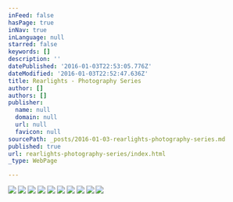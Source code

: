 ```yaml
---
inFeed: false
hasPage: true
inNav: true
inLanguage: null
starred: false
keywords: []
description: ''
datePublished: '2016-01-03T22:53:05.776Z'
dateModified: '2016-01-03T22:52:47.636Z'
title: Rearlights - Photography Series
author: []
authors: []
publisher:
  name: null
  domain: null
  url: null
  favicon: null
sourcePath: _posts/2016-01-03-rearlights-photography-series.md
published: true
url: rearlights-photography-series/index.html
_type: WebPage

---
```

![](https://the-grid-user-content.s3-us-west-2.amazonaws.com/57d861ce-eded-4be6-a7f7-0025c8aef520.jpg)
![](https://the-grid-user-content.s3-us-west-2.amazonaws.com/f65deb5e-68bb-4c31-a74a-a010338d310c.jpg)
![](https://the-grid-user-content.s3-us-west-2.amazonaws.com/55dbe63f-8804-4983-8780-128c66cd9b57.jpg)
![](https://the-grid-user-content.s3-us-west-2.amazonaws.com/133fb8a7-d3a8-4bb9-9099-01a8f5d04db0.jpg)
![](https://the-grid-user-content.s3-us-west-2.amazonaws.com/c5e5d25d-8493-48a7-8b72-9409f58f86e7.jpg)
![](https://the-grid-user-content.s3-us-west-2.amazonaws.com/992da3ef-a760-4955-afbd-c44db53bced6.jpg)
![](https://the-grid-user-content.s3-us-west-2.amazonaws.com/8e28c867-99a8-4ef8-9e96-a5794946cfe8.jpg)
![](https://the-grid-user-content.s3-us-west-2.amazonaws.com/d0608900-acdb-46b6-b848-c59dc161c62e.jpg)
![](https://the-grid-user-content.s3-us-west-2.amazonaws.com/172bdda6-db0e-4e20-9415-9c8279799238.jpg)
![](https://the-grid-user-content.s3-us-west-2.amazonaws.com/08082f68-8423-4bc9-bbfa-2ed4255afe84.jpg)